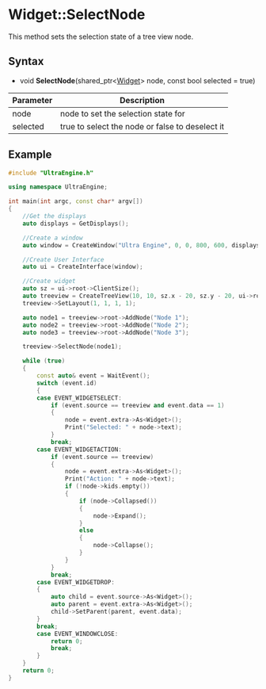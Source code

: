 # Widget::SelectNode

This method sets the selection state of a tree view node.

## Syntax

- void **SelectNode**(shared_ptr<[Widget](Widget.md)\> node, const bool selected = true)

| Parameter | Description |
| --- | --- |
| node | node to set the selection state for |
| selected | true to select the node or false to deselect it |

## Example

```c++
#include "UltraEngine.h"

using namespace UltraEngine;

int main(int argc, const char* argv[])
{
    //Get the displays
    auto displays = GetDisplays();

    //Create a window
    auto window = CreateWindow("Ultra Engine", 0, 0, 800, 600, displays[0], WINDOW_TITLEBAR | WINDOW_RESIZABLE);

    //Create User Interface
    auto ui = CreateInterface(window);

    //Create widget
    auto sz = ui->root->ClientSize();
    auto treeview = CreateTreeView(10, 10, sz.x - 20, sz.y - 20, ui->root, TREEVIEW_DRAGANDDROP | TREEVIEW_DRAGINSERT);
    treeview->SetLayout(1, 1, 1, 1);

    auto node1 = treeview->root->AddNode("Node 1");
    auto node2 = treeview->root->AddNode("Node 2");
    auto node3 = treeview->root->AddNode("Node 3");

    treeview->SelectNode(node1);

    while (true)
    {
        const auto& event = WaitEvent();
        switch (event.id)
        {
        case EVENT_WIDGETSELECT:
            if (event.source == treeview and event.data == 1)
            {
                node = event.extra->As<Widget>();
                Print("Selected: " + node->text);
            }
            break;
        case EVENT_WIDGETACTION:
            if (event.source == treeview)
            {
                node = event.extra->As<Widget>();
                Print("Action: " + node->text);
                if (!node->kids.empty())
                {
                    if (node->Collapsed())
                    {
                        node->Expand();
                    }
                    else
                    {
                        node->Collapse();
                    }
                }
            }
            break;
        case EVENT_WIDGETDROP:
        {
            auto child = event.source->As<Widget>();
            auto parent = event.extra->As<Widget>();
            child->SetParent(parent, event.data);
        }
        break;
        case EVENT_WINDOWCLOSE:
            return 0;
            break;
        }
    }
    return 0;
}
```

